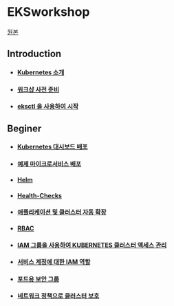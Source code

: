 # EKSworkshop

[원본](https://www.eksworkshop.com)

## Introduction

* #### [Kubernetes 소개](Introduction/010\_introduction.md)
* #### [워크샵 사전 준비](introduction/020\_prerequisites.md)
* #### [eksctl 을 사용하여 시작](introduction/030\_eksctl.md)

## Beginer

* #### [Kubernetes 대시보드 배포](Beginner/040\_dashboard.md)
* #### [예제 마이크로서비스 배포](beginner/050\_deploy.md)
* #### [Helm](beginner/060\_helm.md)
* #### [Health-Checks](beginner/070\_healthchecks.md)
* #### [애플리케이션 및 클러스터 자동 확장](beginner/080\_scaling.md)
* #### [RBAC](beginner/090\_rbac.md)
* #### [IAM 그룹을 사용하여 KUBERNETES 클러스터 액세스 관리](beginner/091\_iam-groups.md)
* #### [서비스 계정에 대한 IAM 역할](beginner/110\_irsa.md)
* #### [포드용 보안 그룹](Beginner/115\_sg-per-pod/)
* #### [네트워크 정책으로 클러스터 보호](beginner/120\_network-policies.md)
